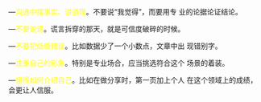 —<font color="#ffff00">沟通中摆事实、讲道理</font>。不要说“我觉得”，而要用专
业的论据论证结论。

—<font color="#ffff00">不要说谎</font>。谎言拆穿的那天，就是可信度破碎的时候。

—<font color="#ffff00">不要犯低级错误</font>。比如数据少了一个小数点，文章中出
现错别字。

—<font color="#ffff00">注重自己的形象</font>。特别是专业场合，应当挑选符合这个
场景的着装。

—<font color="#ffff00">懂得如何介绍自己</font>。比如在做分享时，第一页加上个人
在这个领域上的成绩，会更让人信服。